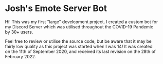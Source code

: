 # Josh's Emote Server Bot

Hi! This was my first "large" development project. I created a custom bot for my Discord Server which was utilised throughout the COVID-19 Pandemic by 30+ users.

Feel free to review or utilise the source code, but be aware that it may be fairly low quality as this project was started when I was 14! It was created on the 11th of September 2020, and received its last revision on the 28th of February 2022.
